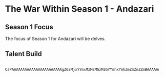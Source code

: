 # The War Within Season 1 - Andazari

## Season 1 Focus

The focus of Season 1 for Andazari will be delves.

## Talent Build
        CsPAAAAAAAAAAAAAAAAAAAAAAAgZGzMjxYYmxMzMzMGzMZGYYmhxYmhZmZmZmZZmBAAAAAAAAAAAAsY2MMwAzmGaYDzMGzMA
